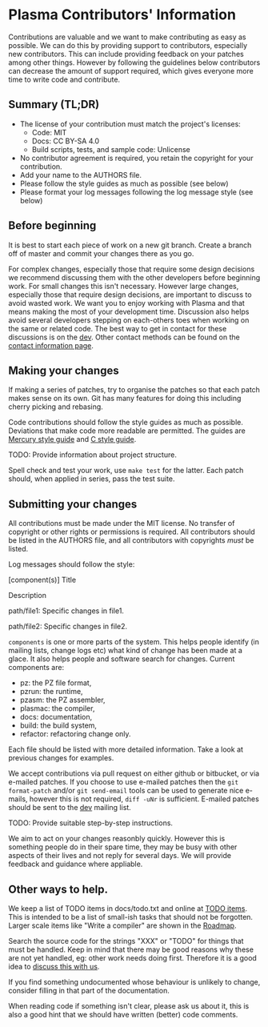 
# Plasma Contributors' Information

Contributions are valuable and we want to make contributing as easy as
possible.  We can do this by providing support to contributors, especially
new contributors.  This can include providing feedback on your patches among
other things.  However by following the guidelines below contributors can
decrease the amount of support required, which gives everyone more time to
write code and contribute.


## Summary (TL;DR)

* The license of your contribution must match the project's licenses:
  * Code: MIT
  * Docs: CC BY-SA 4.0
  * Build scripts, tests, and sample code: Unlicense
* No contributor agreement is required, you retain the copyright for your
  contribution.
* Add your name to the AUTHORS file.
* Please follow the style guides as much as possible (see below)
* Please format your log messages following the log message style (see
  below)


## Before beginning

It is best to start each piece of work on a new git branch.  Create a branch
off of master and commit your changes there as you go.

For complex changes, especially those that require some design decisions we
recommend discussing them with the other developers before beginning work.
For small changes this isn't necessary.  However large changes, especially
those that require design decisions, are important to discuss to avoid
wasted work.  We want you to enjoy working with Plasma and that means making
the most of your development time.  Discussion also helps avoid several
developers stepping on each-others toes when working on the same or related
code.  The best way to get in contact for these discussions is on the
[dev](https://www.plasmalang.org/lists/listinfo/dev).
Other contact methods can be found on the
[contact information page](http://plasmalang.org/contact.html).


## Making your changes

If making a series of patches, try to organise the patches so that each
patch makes sense on its own.  Git has many features for doing this
including cherry picking and rebasing.

Code contributions should follow the style guides as much as possible.
Deviations that make code more readable are permitted.
The guides are
[Mercury style guide](http://www.plasmalang.org/docs/Mercury_style.html) and
[C style guide](http://www.plasmalang.org/docs/C_style.html).

TODO: Provide information about project structure.

Spell check and test your work, use ```make test``` for the latter.  Each patch
should, when applied in series, pass the test suite.


## Submitting your changes

All contributions must be made under the MIT license.  No transfer of
copyright or other rights or permissions is required.  All contributors
should be listed in the AUTHORS file, and all contributors with copyrights
_must_ be listed.

Log messages should follow the style:

  [component(s)] Title

  Description

  path/file1:
      Specific changes in file1.

  path/file2:
      Specific changes in file2.

```components``` is one or more parts of the system.  This helps people
identify (in mailing lists, change logs etc) what kind of change has been
made at a glace.  It also helps people and software search for changes.
Current components are:

* pz: the PZ file format,
* pzrun: the runtime,
* pzasm: the PZ assembler,
* plasmac: the compiler,
* docs: documentation,
* build: the build system,
* refactor: refactoring change only.

Each file should be listed with more detailed information.  Take a look at
previous changes for examples.

We accept contributions via pull request on either github or bitbucket,
or via e-mailed patches.  If you choose to use e-mailed patches then the
```git format-patch``` and/or ```git send-email``` tools can be used to
generate nice e-mails, however this is not required, ```diff -uNr``` is
sufficient.
E-mailed patches should be sent to the
[dev](https://www.plasmalang.org/lists/listinfo/dev) mailing list.

TODO: Provide suitable step-by-step instructions.

We aim to act on your changes reasonbly quickly.  However this is something
people do in their spare time, they may be busy with other aspects of their
lives and not reply for several days.  We will provide feedback and guidance
where appliable.

## Other ways to help.

We keep a list of TODO items in docs/todo.txt and online at
[TODO items](http://www.plasmalang.org/docs/todo.html).
This is intended to be a list of small-ish tasks that should not be
forgotten.  Larger scale items like "Write a compiler" are shown in the
[Roadmap](http://www.plasmalang.org/roadmap.html).

Search the source code for the strings "XXX" or "TODO" for things that must
be handled.  Keep in mind that there may be good reasons why these are not
yet handled, eg: other work needs doing first.  Therefore it is a good idea
to [discuss this with us](https://www.plasmalang.org/lists/listinfo/dev).

If you find something undocumented whose behaviour is unlikely to change,
consider filling in that part of the documentation.

When reading code if something isn't clear, please ask us about it,
this is also a good hint that we should have written (better) code comments.


